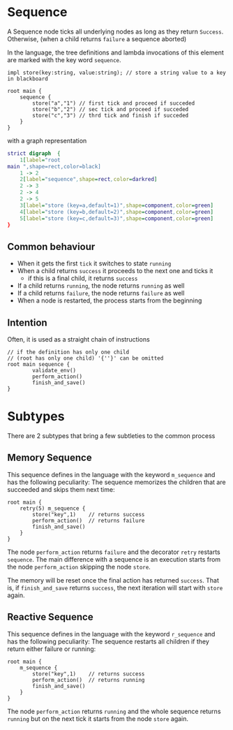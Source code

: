 # Sequence

A Sequence node ticks all underlying nodes as long as they return `Success`.
Otherwise, (when a child returns `failure` a sequence aborted)

In the language, the tree definitions and lambda invocations of this element are marked with the key word `sequence`.

```f-tree
impl store(key:string, value:string); // store a string value to a key in blackboard

root main {
    sequence {
        store("a","1") // first tick and proceed if succeded
        store("b","2") // sec tick and proceed if succeded
        store("c","3") // thrd tick and finish if succeded
    }
}
```

with a graph representation

```dot process
strict digraph  {
    1[label="root
main ",shape=rect,color=black]
    1 -> 2
    2[label="sequence",shape=rect,color=darkred]
    2 -> 3
    2 -> 4
    2 -> 5
    3[label="store (key=a,default=1)",shape=component,color=green]
    4[label="store (key=b,default=2)",shape=component,color=green]
    5[label="store (key=c,default=3)",shape=component,color=green]
}
```

## Common behaviour
- When it gets the first `tick` it switches to state `running`
- When a child returns `success` it proceeds to the next one and ticks it
  - if this is a final child, it returns `success`
- If a child returns `running`, the node returns `running` as well
- If a child returns `failure`, the node returns `failure` as well
- When a node is restarted, the process starts from the beginning

## Intention
Often, it is used as a straight chain of instructions
```f-tree
// if the definition has only one child
// (root has only one child) '{''}' can be omitted
root main sequence {
        validate_env()
        perform_action()
        finish_and_save()
}

```

# Subtypes

There are 2 subtypes that bring a few subtleties to the common process

## Memory Sequence

This sequence defines in the language with the keyword `m_sequence` and has the following peculiarity:
The sequence memorizes the children that are succeeded and skips them next time:

```f-tree
root main {
    retry(5) m_sequence {
        store("key",1)    // returns success
        perform_action()  // returns failure
        finish_and_save()
    }
}
```

The node `perform_action` returns `failure` and the decorator `retry` restarts `sequence`.
The main difference with a sequence is an execution starts from the node `perform_action` skipping the node `store`.

The memory will be reset once the final action has returned `success`.
That is, if `finish_and_save` returns `success`, the next iteration will start with `store` again.

## Reactive Sequence

This sequence defines in the language with the keyword `r_sequence` and has the following peculiarity:
The sequence restarts all children if they return either failure or running:

```f-tree
root main {
    m_sequence {
        store("key",1)    // returns success
        perform_action()  // returns running
        finish_and_save()
    }
}
```

The node `perform_action` returns `running` and the whole sequence returns `running`
but on the next tick it starts from the node `store` again.
